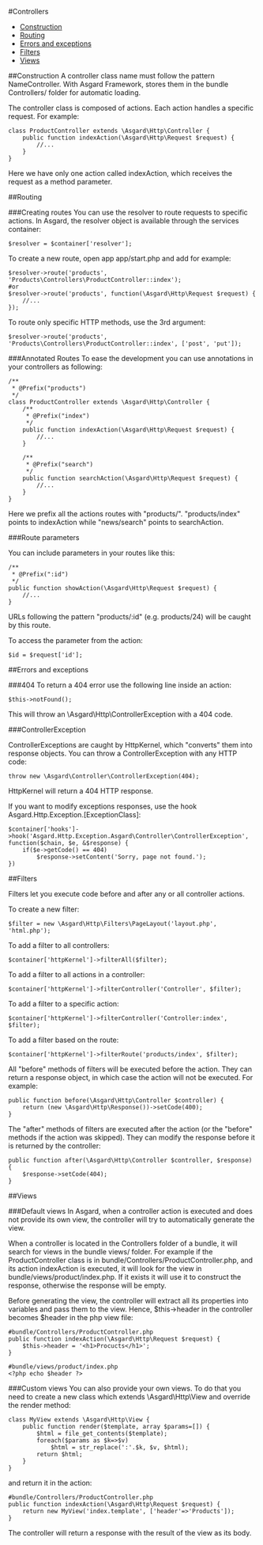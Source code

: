 #Controllers

- [Construction](#construction)
- [Routing](#routing)
- [Errors and exceptions](#errors)
- [Filters](#filters)
- [Views](#views)

<a name="validator"></a>
##Construction
A controller class name must follow the pattern NameController. With Asgard Framework, stores them in the bundle Controllers/ folder for automatic loading.

The controller class is composed of actions. Each action handles a specific request. For example:

	class ProductController extends \Asgard\Http\Controller {
		public function indexAction(\Asgard\Http\Request $request) {
			//...
		}
	}

Here we have only one action called indexAction, which receives the request as a method parameter.

<a name="validator"></a>
##Routing

###Creating routes
You can use the resolver to route requests to specific actions. In Asgard, the resolver object is available through the services container:

	$resolver = $container['resolver'];

To create a new route, open app app/start.php and add for example:

	$resolver->route('products', 'Products\Controllers\ProductController::index');
	#or
	$resolver->route('products', function(\Asgard\Http\Request $request) {
		//...
	});

To route only specific HTTP methods, use the 3rd argument:

	$resolver->route('products', 'Products\Controllers\ProductController::index', ['post', 'put']);

###Annotated Routes
To ease the development you can use annotations in your controllers as following:

	/**
	 * @Prefix("products")
	 */
	class ProductController extends \Asgard\Http\Controller {
		/**
		 * @Prefix("index")
		 */
		public function indexAction(\Asgard\Http\Request $request) {
			//...
		}

		/**
		 * @Prefix("search")
		 */
		public function searchAction(\Asgard\Http\Request $request) {
			//...
		}
	}

Here we prefix all the actions routes with "products/". "products/index" points to indexAction while "news/search" points to searchAction.

###Route parameters

You can include parameters in your routes like this:
	
	/**
	 * @Prefix(":id")
	 */
	public function showAction(\Asgard\Http\Request $request) {
		//...
	}

URLs following the pattern "products/:id" (e.g. products/24) will be caught by this route.

To access the parameter from the action:

	$id = $request['id'];

<a name="errors"></a>
##Errors and exceptions

###404
To return a 404 error use the following line inside an action:

	$this->notFound();

This will throw an \Asgard\Http\ControllerException with a 404 code.

###ControllerException

ControllerExceptions are caught by HttpKernel, which "converts" them into response objects. You can throw a ControllerException with any HTTP code:

	throw new \Asgard\Controller\ControllerException(404);

HttpKernel will return a 404 HTTP response.

If you want to modify exceptions responses, use the hook Asgard.Http.Exception.[ExceptionClass]:

	$container['hooks']->hook('Asgard.Http.Exception.Asgard\Controller\ControllerException', function($chain, $e, &$response) {
		if($e->getCode() == 404)
			$response->setContent('Sorry, page not found.');
	})

<a name="filters"></a>
##Filters

Filters let you execute code before and after any or all controller actions.

To create a new filter:

	$filter = new \Asgard\Http\Filters\PageLayout('layout.php', 'html.php');

To add a filter to all controllers:

	$container['httpKernel']->filterAll($filter);

To add a filter to all actions in a controller:

	$container['httpKernel']->filterController('Controller', $filter);

To add a filter to a specific action:

	$container['httpKernel']->filterController('Controller:index', $filter);

To add a filter based on the route:

	$container['httpKernel']->filterRoute('products/index', $filter);

All "before" methods of filters will be executed before the action. They can return a response object, in which case the action will not be executed. For example:

	public function before(\Asgard\Http\Controller $controller) {
		return (new \Asgard\Http\Response())->setCode(400);
	}

The "after" methods of filters are executed after the action (or the "before" methods if the action was skipped). They can modify the response before it is returned by the controller: 

	public function after(\Asgard\Http\Controller $controller, $response) {
		$response->setCode(404);
	}

<a name="views"></a>
##Views

###Default views
In Asgard, when a controller action is executed and does not provide its own view, the controller will try to automatically generate the view. 

When a controller is located in the Controllers folder of a bundle, it will search for views in the bundle views/ folder. For example if the ProductController class is in bundle/Controllers/ProductController.php, and its action indexAction is executed, it will look for the view in bundle/views/product/index.php. If it exists it will use it to construct the response, otherwise the response will be empty.

Before generating the view, the controller will extract all its properties into variables and pass them to the view. Hence, $this->header in the controller becomes $header in the php view file:

	#bundle/Controllers/ProductController.php
	public function indexAction(\Asgard\Http\Request $request) {
		$this->header = '<h1>Procucts</h1>';
	}

	#bundle/views/product/index.php
	<?php echo $header ?>

###Custom views
You can also provide your own views. To do that you need to create a new class which extends \Asgard\Http\View and override the render method:

	class MyView extends \Asgard\Http\View {
		public function render($template, array $params=[]) {
			$html = file_get_contents($template);
			foreach($params as $k=>$v)
				$html = str_replace(':'.$k, $v, $html);
			return $html;
		}
	}

and return it in the action:

	#bundle/Controllers/ProductController.php
	public function indexAction(\Asgard\Http\Request $request) {
		return new MyView('index.template', ['header'=>'Products']);
	}

The controller will return a response with the result of the view as its body.
